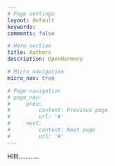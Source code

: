 ```yaml
---
# Page settings
layout: default
keywords:
comments: false

# Hero section
title: Authors
description: OpenHarmony

# Micro navigation
micro_nav: true

# Page navigation
# page_nav:
#     prev:
#         content: Previous page
#         url: '#'
#     next:
#         content: Next page
#         url: '#'
---
```


HIIII............
